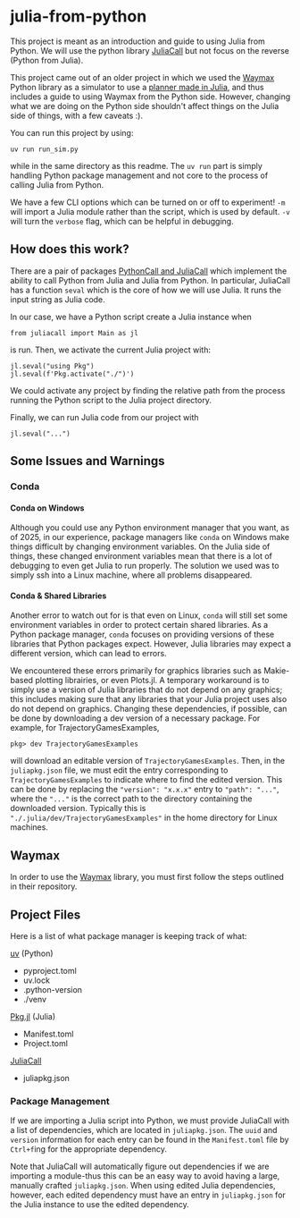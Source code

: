 # julia-from-python

This project is meant as an introduction and guide to using Julia from Python.
We will use the python library [JuliaCall](https://juliapy.github.io/PythonCall.jl/stable/juliacall/) but not focus on the reverse (Python from Julia).

This project came out of an older project in which we used the [Waymax](https://github.com/waymo-research/waymax) Python library as a simulator to use a [planner made in Julia](https://github.com/cadearmstrxng/InverseGameDiscountFactor.jl), and thus includes a guide to using Waymax from the Python side.
However, changing what we are doing on the Python side shouldn't affect things on the Julia side of things, with a few caveats :).

You can run this project by using:
```
uv run run_sim.py
```
while in the same directory as this readme.
The `uv run` part is simply handling Python package management and not core to the process of calling Julia from Python.

We have a few CLI options which can be turned on or off to experiment!
`-m` will import a Julia module rather than the script, which is used by default.
`-v` will turn the `verbose` flag, which can be helpful in debugging.

## How does this work?
There are a pair of packages [PythonCall and JuliaCall](https://juliapy.github.io/PythonCall.jl/stable/juliacall/) which implement the ability to call Python from Julia and Julia from Python.
In particular, JuliaCall has a function `seval` which is the core of how we will use Julia.
It runs the input string as Julia code.

In our case, we have a Python script create a Julia instance when
```
from juliacall import Main as jl
```
is run.
Then, we activate the current Julia project with:
```
jl.seval("using Pkg")
jl.seval(f'Pkg.activate("./")')
```
We could activate any project by finding the relative path from the process running the Python script to the Julia project directory.

Finally, we can run Julia code from our project with 
```
jl.seval("...")
``` 


## Some Issues and Warnings
### Conda
#### Conda on Windows
Although you could use any Python environment manager that you want, as of 2025, in our experience, package managers like `conda` on Windows make things difficult by changing environment variables.
On the Julia side of things, these changed environment variables mean that there is a lot of debugging to even get Julia to run properly.
The solution we used was to simply ssh into a Linux machine, where all problems disappeared.

#### Conda & Shared Libraries
Another error to watch out for is that even on Linux, `conda` will still set some environment variables in order to protect certain shared libraries.
As a Python package manager, `conda` focuses on providing versions of these libraries that Python packages expect.
However, Julia libraries may expect a different version, which can lead to errors.

We encountered these errors primarily for graphics libraries such as Makie-based plotting librairies, or even Plots.jl.
A temporary workaround is to simply use a version of Julia libraries that do not depend on any graphics; this includes making sure that any libraries that your Julia project uses also do not depend on graphics.
Changing these dependencies, if possible, can be done by downloading a dev version of a necessary package.
For example, for TrajectoryGamesExamples,
```
pkg> dev TrajectoryGamesExamples
```
will download an editable version of `TrajectoryGamesExamples`.
Then, in the `juliapkg.json` file, we must edit the entry corresponding to `TrajectoryGamesExamples` to indicate where to find the edited version.
This can be done by replacing the `"version": "x.x.x"` entry to `"path": "..."`, where the `"..."` is the correct path to the directory containing the downloaded version.
Typically this is `"./.julia/dev/TrajectoryGamesExamples"` in the home directory for Linux machines.

## Waymax
In order to use the [Waymax](https://github.com/waymo-research/waymax) library, you must first follow the steps outlined in their repository.

## Project Files
Here is a list of what package manager is keeping track of what:

[uv](https://docs.astral.sh/uv/) (Python)
- pyproject.toml
- uv.lock
- .python-version
- ./venv

[Pkg.jl](https://pkgdocs.julialang.org/v1/) (Julia)
- Manifest.toml
- Project.toml

[JuliaCall](https://juliapy.github.io/PythonCall.jl/stable/juliacall/)
- juliapkg.json

### Package Management
If we are importing a Julia script into Python, we must provide JuliaCall with a list of dependencies, which are located in `juliapkg.json`.
The `uuid` and `version` information for each entry can be found in the `Manifest.toml` file by `Ctrl+f`ing for the appropriate dependency.

Note that JuliaCall will automatically figure out dependencies if we are importing a module-thus this can be an easy way to avoid having a large, manually crafted `juliapkg.json`.
When using edited Julia dependencies, however, each edited dependency must have an entry in `juliapkg.json` for the Julia instance to use the edited dependency.